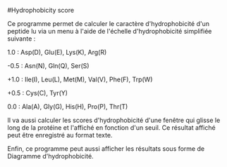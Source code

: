 #Hydrophobicity score

Ce programme permet de calculer le caractère d'hydrophobicité d'un peptide lu via un menu à l'aide de l'échelle d'hydrophobicité simplifiée suivante :

1.0 : Asp(D), Glu(E), Lys(K), Arg(R)

-0.5 : Asn(N), Gln(Q), Ser(S)

+1.0 : Ile(I), Leu(L), Met(M), Val(V), Phe(F), Trp(W)

+0.5 : Cys(C), Tyr(Y)

0.0 : Ala(A), Gly(G), His(H), Pro(P), Thr(T)
    
Il va aussi calculer les scores d'hydrophobicité  d'une fenêtre qui glisse le long de la protéine et l'affiché en fonction d'un seuil. 
Ce résultat affiché peut être enregistré au format texte.
    
Enfin, ce programme peut aussi afficher les résultats sous forme de Diagramme d'hydrophobicité.

